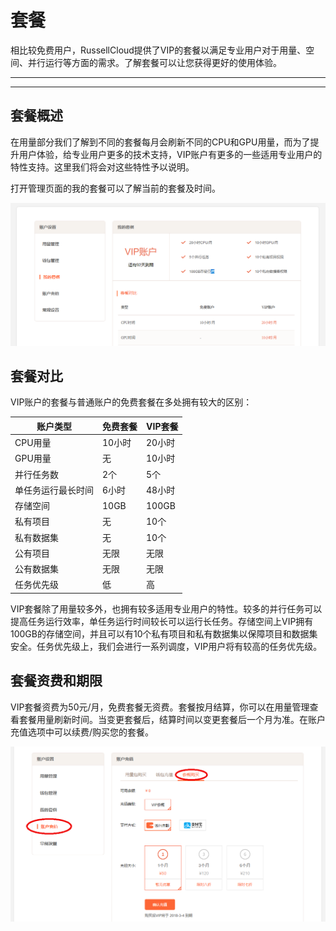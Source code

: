 # 套餐

相比较免费用户，RussellCloud提供了VIP的套餐以满足专业用户对于用量、空间、并行运行等方面的需求。了解套餐可以让您获得更好的使用体验。

---

<!-- toc -->

---

## 套餐概述

在用量部分我们了解到不同的套餐每月会刷新不同的CPU和GPU用量，而为了提升用户体验，给专业用户更多的技术支持，VIP账户有更多的一些适用专业用户的特性支持。这里我们将会对这些特性予以说明。

打开管理页面的我的套餐可以了解当前的套餐及时间。

![查看我的套餐](/asserts/img/account_my_tariff_packages.png)

## 套餐对比

VIP账户的套餐与普通账户的免费套餐在多处拥有较大的区别：

| 账户类型 | 免费套餐 | VIP套餐 |
| ------- | ------- | ------ |
| CPU用量 | 10小时 | 20小时 |
| GPU用量 | 无 | 10小时 |
| 并行任务数 | 2个 | 5个 |
| 单任务运行最长时间 | 6小时 | 48小时 |
| 存储空间 | 10GB | 100GB |
| 私有项目 | 无 | 10个 |
| 私有数据集 | 无 | 10个 |
| 公有项目 | 无限 | 无限 |
| 公有数据集 | 无限 | 无限 |
| 任务优先级 | 低 | 高 |

VIP套餐除了用量较多外，也拥有较多适用专业用户的特性。较多的并行任务可以提高任务运行效率，单任务运行时间较长可以运行长任务。存储空间上VIP拥有100GB的存储空间，并且可以有10个私有项目和私有数据集以保障项目和数据集安全。任务优先级上，我们会进行一系列调度，VIP用户将有较高的任务优先级。

## 套餐资费和期限

VIP套餐资费为50元/月，免费套餐无资费。套餐按月结算，你可以在用量管理查看套餐用量刷新时间。当变更套餐后，结算时间以变更套餐后一个月为准。在账户充值选项中可以续费/购买您的套餐。

![续费/购买套餐](/asserts/img/account_buy_tariff_packages.png)